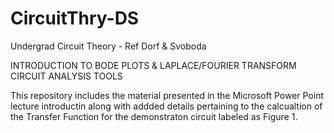# CircuitThry-DS
Undergrad Circuit Theory - Ref Dorf &amp; Svoboda

INTRODUCTION TO BODE PLOTS & LAPLACE/FOURIER TRANSFORM CIRCUIT ANALYSIS TOOLS

This repository includes the material presented in the Microsoft Power Point lecture introductin along with addded details pertaining to the calcualtion of the Transfer Function for the demonstraton circuit labeled as Figure 1.     
